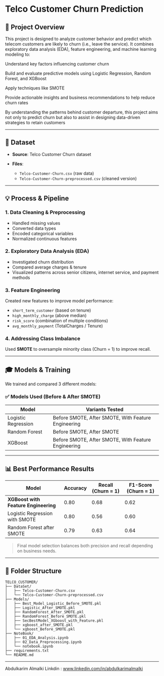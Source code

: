 # Telco Customer Churn Prediction

## 🚀 Project Overview

This project is designed to analyze customer behavior and predict which telecom customers are likely to churn (i.e., leave the service). It combines exploratory data analysis (EDA), feature engineering, and machine learning modeling to:

Understand key factors influencing customer churn

Build and evaluate predictive models using Logistic Regression, Random Forest, and XGBoost

Apply techniques like SMOTE 

Provide actionable insights and business recommendations to help reduce churn rates

By understanding the patterns behind customer departure, this project aims not only to predict churn but also to assist in designing data-driven strategies to retain customers

---

## 📂 Dataset

* **Source**: Telco Customer Churn dataset
* **Files**:

  * `Telco-Customer-Churn.csv` (raw data)
  * `Telco-Customer-Churn-preprocessed.csv` (cleaned version)

---

## 💡 Process & Pipeline

### 1. Data Cleaning & Preprocessing

* Handled missing values
* Converted data types
* Encoded categorical variables
* Normalized continuous features

### 2. Exploratory Data Analysis (EDA)

* Investigated churn distribution
* Compared average charges & tenure
* Visualized patterns across senior citizens, internet service, and payment methods

### 3. Feature Engineering

Created new features to improve model performance:

* `short_term_customer` (based on tenure)
* `high_monthly_charge` (above median)
* `risk_score` (combination of multiple conditions)
* `avg_monthly_payment` (TotalCharges / Tenure)

### 4. Addressing Class Imbalance

Used **SMOTE** to oversample minority class (Churn = 1) to improve recall.

---

## 🎓 Models & Training

We trained and compared 3 different models:

### ✅ Models Used (Before & After SMOTE)

| Model               | Variants Tested                                     |
| ------------------- | --------------------------------------------------- |
| Logistic Regression | Before SMOTE, After SMOTE, With Feature Engineering |
| Random Forest       | Before SMOTE, After SMOTE                           |
| XGBoost             | Before SMOTE, After SMOTE, With Feature Engineering |

---

## 📊 Best Performance Results

| Model                                | Accuracy | Recall (Churn = 1) | F1-Score (Churn = 1) |
| ------------------------------------ | -------- | ------------------ | -------------------- |
| **XGBoost with Feature Engineering** | 0.80     | 0.68               | 0.62                 |
| Logistic Regression with SMOTE       | 0.80     | 0.56               | 0.60                 |
| Random Forest after SMOTE            | 0.79     | 0.63               | 0.64                 |

> Final model selection balances both precision and recall depending on business needs.

---

## 📁 Folder Structure

```
TELCO_CUSTOMER/
├── DataSet/
│   ├── Telco-Customer-Churn.csv
│   └── Telco-Customer-Churn-preprocessed.csv
├── Models/
│   ├── Best_Model_Logistic_Before_SMOTE.pkl
│   ├── Logistic_After_SMOTE.pkl
│   ├── RandomForest_After_SMOTE.pkl
│   ├── RandomForest_Before_SMOTE.pkl
│   ├── SecBestModel_XGboost_with_Feature.pkl
│   ├── xgboost_after_SMOTE.pkl
│   └── xgboost_Before_SMOTE.pkl
├── NoteBook/
│   ├── 01_EDA_Analysis.ipynb
│   ├── 02_Data_Preprocessing.ipynb
│   └── notebook.ipynb
├── requirements.txt
└── README.md
```

---

Abdulkarim Almalki
Linkdin : www.linkedin.com/in/abdulkarimalmalki
